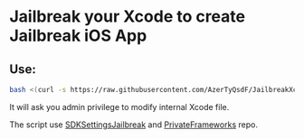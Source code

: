 # Jailbreak your Xcode to create Jailbreak iOS App
## Use:
```bash
bash <(curl -s https://raw.githubusercontent.com/AzerTyQsdF/JailbreakXcode/master/JailbreakXcode.sh)
```
It will ask you admin privilege to modify internal Xcode file.

The script use [SDKSettingsJailbreak](https://github.com/AzerTyQsdF/SDKSettingsJailbreak) and [PrivateFrameworks](https://github.com/AzerTyQsdF/PrivateFrameworks) repo.
